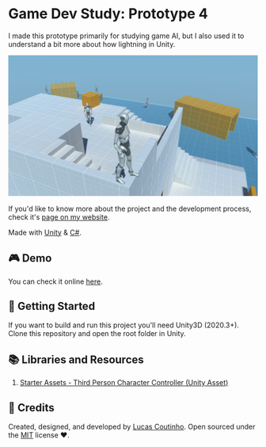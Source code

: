 # Game Dev Study: Prototype 4

I made this prototype primarily for studying game AI, but I also used it to understand a bit more about how lightning in Unity.

<p align="center">
  <a href="https://coutinho.codes/portfolio/gamedev/gdstd4" target="_blank"><img alt="Prototype Image" src='gdstd4.png'/></a>
</p>

If you'd like to know more about the project and the development process, check it's [page on my website](https://coutinho.codes/portfolio/gamedev/gdstd4).

Made with [Unity](https://unity.com/) & [C#](https://docs.microsoft.com/en-us/dotnet/csharp/).

## 🎮 Demo
You can check it online [here](https://play.unity.com/mg/other/webgl-builds-181452).

## 🎉 Getting Started
If you want to build and run this project you'll need Unity3D (2020.3+). Clone this repository and open the root folder in Unity.

## 📚 Libraries and Resources
1. [Starter Assets - Third Person Character Controller (Unity Asset)](https://assetstore.unity.com/packages/essentials/starter-assets-third-person-character-controller-196526)

## 📜 Credits
Created, designed, and developed by [Lucas Coutinho](https://coutinho.codes). Open sourced under the [MIT](https://github.com/lcscout/gdstd-4-unity/blob/main/LICENSE) license ❤️.
